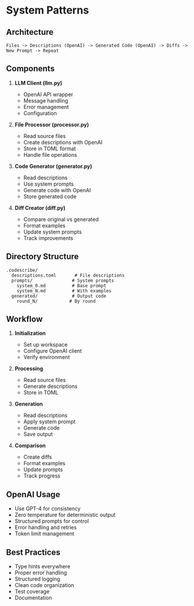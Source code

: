 # System Patterns

## Architecture
```
Files -> Descriptions (OpenAI) -> Generated Code (OpenAI) -> Diffs -> New Prompt -> Repeat
```

## Components

1. **LLM Client (llm.py)**
   - OpenAI API wrapper
   - Message handling
   - Error management
   - Configuration

2. **File Processor (processor.py)**
   - Read source files
   - Create descriptions with OpenAI
   - Store in TOML format
   - Handle file operations

3. **Code Generator (generator.py)**
   - Read descriptions
   - Use system prompts
   - Generate code with OpenAI
   - Store generated code

4. **Diff Creator (diff.py)**
   - Compare original vs generated
   - Format examples
   - Update system prompts
   - Track improvements

## Directory Structure
```
.codescribe/
  descriptions.toml       # File descriptions
  prompts/               # System prompts
    system_0.md          # Base prompt
    system_N.md          # With examples
  generated/             # Output code
    round_N/            # By round
```

## Workflow
1. **Initialization**
   - Set up workspace
   - Configure OpenAI client
   - Verify environment

2. **Processing**
   - Read source files
   - Generate descriptions
   - Store in TOML

3. **Generation**
   - Read descriptions
   - Apply system prompt
   - Generate code
   - Save output

4. **Comparison**
   - Create diffs
   - Format examples
   - Update prompts
   - Track progress

## OpenAI Usage
- Use GPT-4 for consistency
- Zero temperature for deterministic output
- Structured prompts for control
- Error handling and retries
- Token limit management

## Best Practices
- Type hints everywhere
- Proper error handling
- Structured logging
- Clean code organization
- Test coverage
- Documentation
